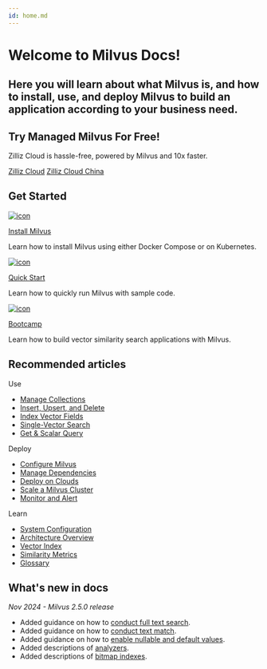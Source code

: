 ```yaml
---
id: home.md
---
```


<div class="doc-h1-wrapper">

  <h1 class="title">
    Welcome to Milvus Docs!
  </h1>

  <h2 class="sub-title">
    Here you will learn about what Milvus is, and how to install, use, and deploy Milvus to build an application according to your business need.
  </h2>

</div>

<div class="doc-home-promotion-wrapper">
  <div class="promotion-content">
    <h2 class="promotion-title">Try Managed Milvus For Free!</h2>
    <p class="promotion-desc">Zilliz Cloud is hassle-free, powered by Milvus and 10x faster.</p>
  </div>

  <div class="cta-wrapper">
    <a class="cta-global" href="https://cloud.zilliz.com/signup">Zilliz Cloud</a>
    <a class="cta-cn" href="https://cloud.zilliz.com.cn/signup">Zilliz Cloud China</a>
  </div>
</div>

## Get Started

<div class="card-wrapper">

<div class="start_card_container">
  <a href="install_standalone-docker.md">
    <img src="../../../assets/home_install.svg" alt="icon" />
    <p class="link-btn">Install Milvus</p>
  </a>
  <p>Learn how to install Milvus using either Docker Compose or on Kubernetes.</p>
</div>

<div class="start_card_container">
  <a href="quickstart.md">
    <img src="../../../assets/home_quick_start.svg" alt="icon" />
    <p class="link-btn">Quick Start</p>
  </a>
  <p>Learn how to quickly run Milvus with sample code.</p>
</div>

<div class="start_card_container">
  <a href="/bootcamp">
    <img src="../../../assets/home_bootcamp.svg" alt="icon" />
    <p class="link-btn">Bootcamp</p>
  </a>
  <p>
  Learn how to build vector similarity search applications with Milvus.
  </p>
</div>

</div>

## Recommended articles

<div class="doc-home-recommend-section">

<div class="recomment-item">
  <p>Use</p>

- [Manage Collections](manage-collections.md)
- [Insert, Upsert, and Delete](insert-update-delete.md)
- [Index Vector Fields](index-vector-fields.md)
- [Single-Vector Search](single-vector-search.md)
- [Get & Scalar Query](get-and-scalar-query.md)
</div>

<div class="recomment-item">
  <p>Deploy</p>

- [Configure Milvus](configure-docker.md)
- [Manage Dependencies](deploy_s3.md)
- [Deploy on Clouds](eks.md)
- [Scale a Milvus Cluster](scaleout.md)
- [Monitor and Alert](monitor_overview.md)
</div>

<div class="recomment-item">
  <p>Learn</p>

- [System Configuration](system_configuration.md)
- [Architecture Overview](architecture_overview.md)
- [Vector Index](index.md)
- [Similarity Metrics](metric.md)
- [Glossary](glossary.md)
</div>

</div>

<div class="doc-home-what-is-new">

## What's new in docs

_Nov 2024 - Milvus 2.5.0 release_

- Added guidance on how to [conduct full text search](full-text-search.md).
- Added guidance on how to [conduct text match](keyword-match.md).
- Added guidance on how to [enable nullable and default values](nullable-and-default.md).
- Added descriptions of [analyzers](analyzer-overview.md).
- Added descriptions of [bitmap indexes](bitmap.md).

</div>
